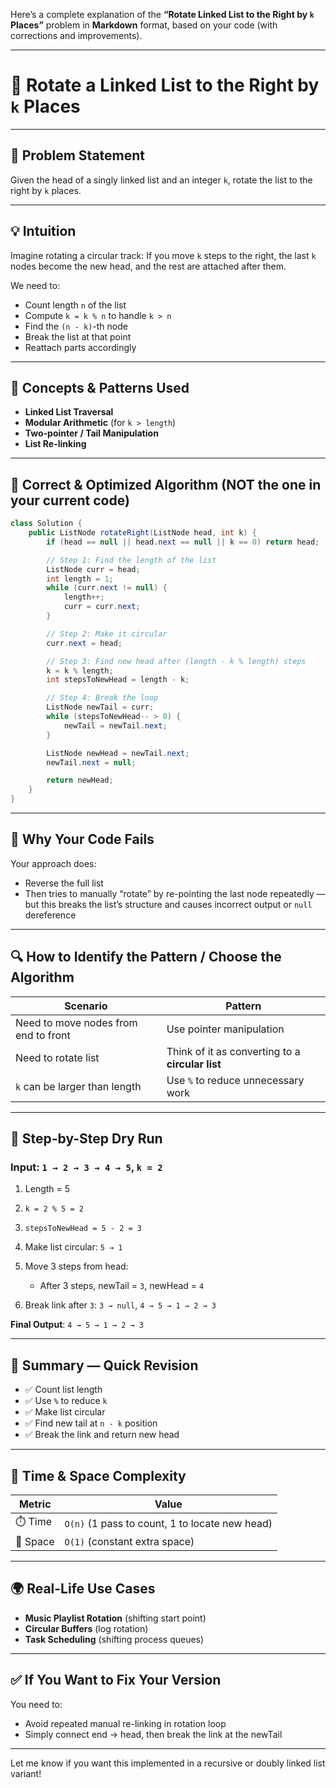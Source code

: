 Here’s a complete explanation of the **“Rotate Linked List to the Right by `k` Places”** problem in **Markdown** format, based on your code (with corrections and improvements).

---

# 🔁 Rotate a Linked List to the Right by `k` Places

---

## 📘 Problem Statement

Given the head of a singly linked list and an integer `k`, rotate the list to the right by `k` places.

---

## 💡 Intuition

Imagine rotating a circular track:
If you move `k` steps to the right, the last `k` nodes become the new head, and the rest are attached after them.

We need to:

* Count length `n` of the list
* Compute `k = k % n` to handle `k > n`
* Find the `(n - k)`-th node
* Break the list at that point
* Reattach parts accordingly

---

## 🔧 Concepts & Patterns Used

* **Linked List Traversal**
* **Modular Arithmetic** (for `k > length`)
* **Two-pointer / Tail Manipulation**
* **List Re-linking**

---

## 🤖 Correct & Optimized Algorithm (NOT the one in your current code)

```java
class Solution {
    public ListNode rotateRight(ListNode head, int k) {
        if (head == null || head.next == null || k == 0) return head;

        // Step 1: Find the length of the list
        ListNode curr = head;
        int length = 1;
        while (curr.next != null) {
            length++;
            curr = curr.next;
        }

        // Step 2: Make it circular
        curr.next = head;

        // Step 3: Find new head after (length - k % length) steps
        k = k % length;
        int stepsToNewHead = length - k;

        // Step 4: Break the loop
        ListNode newTail = curr;
        while (stepsToNewHead-- > 0) {
            newTail = newTail.next;
        }

        ListNode newHead = newTail.next;
        newTail.next = null;

        return newHead;
    }
}
```

---

## 🧠 Why Your Code Fails

Your approach does:

* Reverse the full list
* Then tries to manually “rotate” by re-pointing the last node repeatedly — but this breaks the list’s structure and causes incorrect output or `null` dereference

---

## 🔍 How to Identify the Pattern / Choose the Algorithm

| Scenario                             | Pattern                                          |
| ------------------------------------ | ------------------------------------------------ |
| Need to move nodes from end to front | Use pointer manipulation                         |
| Need to rotate list                  | Think of it as converting to a **circular list** |
| `k` can be larger than length        | Use `%` to reduce unnecessary work               |

---

## 🚀 Step-by-Step Dry Run

### Input: `1 → 2 → 3 → 4 → 5`, `k = 2`

1. Length = 5
2. `k = 2 % 5 = 2`
3. `stepsToNewHead = 5 - 2 = 3`
4. Make list circular: `5 → 1`
5. Move 3 steps from head:

    * After 3 steps, newTail = `3`, newHead = `4`
6. Break link after `3`: `3 → null`, `4 → 5 → 1 → 2 → 3`

**Final Output**: `4 → 5 → 1 → 2 → 3`

---

## 📌 Summary — Quick Revision

* ✅ Count list length
* ✅ Use `%` to reduce `k`
* ✅ Make list circular
* ✅ Find new tail at `n - k` position
* ✅ Break the link and return new head

---

## 🧮 Time & Space Complexity

| Metric   | Value                                          |
| -------- | ---------------------------------------------- |
| ⏱️ Time  | `O(n)` (1 pass to count, 1 to locate new head) |
| 💾 Space | `O(1)` (constant extra space)                  |

---

## 🌍 Real-Life Use Cases

* **Music Playlist Rotation** (shifting start point)
* **Circular Buffers** (log rotation)
* **Task Scheduling** (shifting process queues)

---

## ✅ If You Want to Fix Your Version

You need to:

* Avoid repeated manual re-linking in rotation loop
* Simply connect end → head, then break the link at the newTail

---

Let me know if you want this implemented in a recursive or doubly linked list variant!
